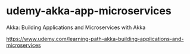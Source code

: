 # udemy-akka-app-microservices
Akka: Building Applications and Microservices with Akka

https://www.udemy.com/learning-path-akka-building-applications-and-microservices
